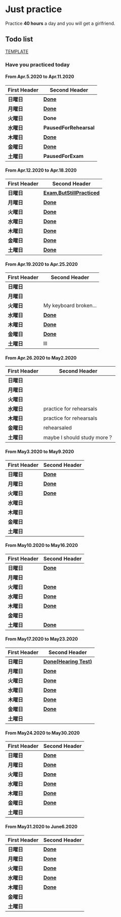 # Just practice

Practice __40 hours__ a day and you will get a girlfriend.

## Todo list

[TEMPLATE](src/templates/DailyReport.md)

### Have you practiced today

<!--StartOfPunch-->

#### From Apr.5.2020 to Apr.11.2020

First Header | Second Header
------------ | -------------
__日曜日__ | __[Done](/src/record/Apr5.2020.md)__
__月曜日__ | __[Done](/src/record/Apr6.2020.md)__
__火曜日__ | __Done__
__水曜日__ | __PausedForRehearsal__
__木曜日__ | __[Done](/src/record/Apr9.2020.md)__
__金曜日__ | __[Done](/src/record/Apr10.2020.md)__
__土曜日__ | __PausedForExam__
  
#### From Apr.12.2020 to Apr.18.2020

First Header | Second Header
------------ | -------------
__日曜日__ | __[Exam,ButStillPracticed](/src/record/Apr12.2020.md)__
__月曜日__ | __[Done](/src/record/Apr13.2020.md)__
__火曜日__ | __[Done](/src/record/Apr14.2020.md)__
__水曜日__ | __[Done](/src/record/Apr15.2020.md)__
__木曜日__ | __[Done](/src/record/Apr16.2020.md)__
__金曜日__ | __[Done](/src/record/Apr17.2020.md)__
__土曜日__ | __[Done](/src/record/Apr18.2020.md)__

#### From Apr.19.2020 to Apr.25.2020

First Header | Second Header
------------ | -------------
__日曜日__ |
__月曜日__ |
__火曜日__ |  My keyboard broken...
__水曜日__ | __[Done](/src/record/Apr18.2020.md)__
__木曜日__ | __[Done](/src/record/Apr18.2020.md)__
__金曜日__ | __[Done](/src/record/Apr18.2020.md)__
__土曜日__ | lll

#### From Apr.26.2020 to May2.2020

First Header | Second Header
------------ | -------------
__日曜日__ |
__月曜日__ |
__火曜日__ |
__水曜日__ | practice for rehearsals
__木曜日__ | practice for rehearsals
__金曜日__ | rehearsaled
__土曜日__ | maybe I should study more？

#### From May3.2020 to May9.2020

First Header | Second Header
------------ | -------------
__日曜日__ | __[Done](/src/record/May.6.2020.md)__
__月曜日__ | __[Done](/src/record/May.6.2020.md)__
__火曜日__ | __[Done](/src/record/May.6.2020.md)__
__水曜日__ |
__木曜日__ |
__金曜日__ |
__土曜日__ |

#### From May10.2020 to May16.2020

First Header | Second Header
------------ | -------------
__日曜日__ | __[Done](/src/record/May10.2020.md)__
__月曜日__ |
__火曜日__ | __[Done](/src/record/May12.2020.md)__
__水曜日__ | __[Done](/src/record/May13.2020.md)__
__木曜日__ | __[Done](/src/record/May14.2020.md)__
__金曜日__ |
__土曜日__ | __[Done](/src/records/May16.2020.md)__

#### From May17.2020 to May23.2020

First Header | Second Header
------------ | -------------
__日曜日__ | __[Done(Hearing Test)](/src/records/May17.2020.md)__
__月曜日__ | __[Done](/src/records/May18.2020.md)__
__火曜日__ | __[Done](/src/records/May19.2020.md)__
__水曜日__ | __[Done](/src/records/May20.2020.md)__
__木曜日__ | __[Done](/src/records/May21.2020.md)__
__金曜日__ | __[Done](/src/records/May22.2020.md)__
__土曜日__ |

#### From May24.2020 to May30.2020

First Header | Second Header
------------ | -------------
__日曜日__ | __[Done](/src/records/May24.2020.md)__
__月曜日__ | __[Done](/src/records/May25.2020.md)__
__火曜日__ | __[Done](/src/records/May26.2020.md)__
__水曜日__ | __[Done](/src/records/May27.2020.md)__
__木曜日__ | __[Done](/src/records/May28.2020.md)__
__金曜日__ | __[Done](/src/records/May29.2020.md)__
__土曜日__ |

#### From May31.2020 to June6.2020

First Header | Second Header
------------ | -------------
__日曜日__ | __[Done](/src/records/May31.2020.md)__
__月曜日__ | __[Done](/src/records/June1.2020.md)__
__火曜日__ | __[Done](/src/records/June2.2020.md)__
__水曜日__ | __[Done](/src/records/June3.2020.md)__
__木曜日__ | __[Done](/src/records/June4.2020.md)__
__金曜日__ |
__土曜日__ |
